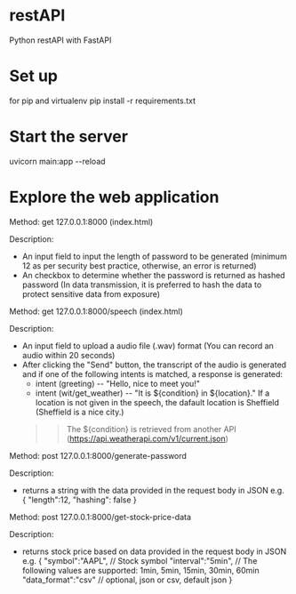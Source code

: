 # restAPI
Python restAPI with FastAPI

# Set up
for pip and virtualenv
pip install -r requirements.txt

# Start the server
uvicorn main:app --reload

# Explore the web application
Method:
get 127.0.0.1:8000 (index.html)

Description:
- An input field to input the length of password to be generated (minimum 12 as per security best practice, otherwise, an error is returned)
- An checkbox to determine whether the password is returned as hashed password (In data transmission, it is preferred to hash the data to protect sensitive data from exposure)

Method:
get 127.0.0.1:8000/speech (index.html)

Description:
- An input field to upload a audio file (.wav) format (You can record an audio within 20 seconds)
- After clicking the "Send" button, the transcript of the audio is generated and if one of the following intents is matched, a response is generated:
    - intent (greeting) -- "Hello, nice to meet you!"
    - intent (wit/get_weather) -- "It is ${condition} in ${location}." If a location is not given in the speech, the dafault location is Sheffield (Sheffield is a nice city.)
    >> The ${condition} is retrieved from another API (https://api.weatherapi.com/v1/current.json)

Method:
post 127.0.0.1:8000/generate-password

Description:
- returns a string with the data provided in the request body in JSON
e.g. 
{
  "length":12,
  "hashing": false
}

Method:
post 127.0.0.1:8000/get-stock-price-data

Description:
- returns stock price based on data provided in the request body in JSON
e.g. 
{
  "symbol":"AAPL", // Stock symbol
    "interval":"5min", // The following values are supported: 1min, 5min, 15min, 30min, 60min
    "data_format":"csv" // optional, json or csv, default json
}
